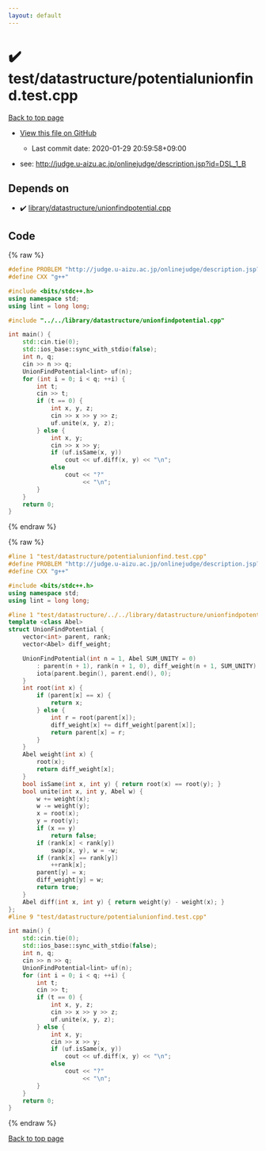 ```yaml
---
layout: default
---
```


<!-- mathjax config similar to math.stackexchange -->
<script type="text/javascript" async
  src="https://cdnjs.cloudflare.com/ajax/libs/mathjax/2.7.5/MathJax.js?config=TeX-MML-AM_CHTML">
</script>
<script type="text/x-mathjax-config">
  MathJax.Hub.Config({
    TeX: { equationNumbers: { autoNumber: "AMS" }},
    tex2jax: {
      inlineMath: [ ['$','$'] ],
      processEscapes: true
    },
    "HTML-CSS": { matchFontHeight: false },
    displayAlign: "left",
    displayIndent: "2em"
  });
</script>

<script type="text/javascript" src="https://cdnjs.cloudflare.com/ajax/libs/jquery/3.4.1/jquery.min.js"></script>
<script src="https://cdn.jsdelivr.net/npm/jquery-balloon-js@1.1.2/jquery.balloon.min.js" integrity="sha256-ZEYs9VrgAeNuPvs15E39OsyOJaIkXEEt10fzxJ20+2I=" crossorigin="anonymous"></script>
<script type="text/javascript" src="../../../assets/js/copy-button.js"></script>
<link rel="stylesheet" href="../../../assets/css/copy-button.css" />


# :heavy_check_mark: test/datastructure/potentialunionfind.test.cpp

<a href="../../../index.html">Back to top page</a>

* <a href="{{ site.github.repository_url }}/blob/master/test/datastructure/potentialunionfind.test.cpp">View this file on GitHub</a>
    - Last commit date: 2020-01-29 20:59:58+09:00


* see: <a href="http://judge.u-aizu.ac.jp/onlinejudge/description.jsp?id=DSL_1_B">http://judge.u-aizu.ac.jp/onlinejudge/description.jsp?id=DSL_1_B</a>


## Depends on

* :heavy_check_mark: <a href="../../../library/library/datastructure/unionfindpotential.cpp.html">library/datastructure/unionfindpotential.cpp</a>


## Code

<a id="unbundled"></a>
{% raw %}
```cpp
#define PROBLEM "http://judge.u-aizu.ac.jp/onlinejudge/description.jsp?id=DSL_1_B"
#define CXX "g++"

#include <bits/stdc++.h>
using namespace std;
using lint = long long;

#include "../../library/datastructure/unionfindpotential.cpp"

int main() {
    std::cin.tie(0);
    std::ios_base::sync_with_stdio(false);
    int n, q;
    cin >> n >> q;
    UnionFindPotential<lint> uf(n);
    for (int i = 0; i < q; ++i) {
        int t;
        cin >> t;
        if (t == 0) {
            int x, y, z;
            cin >> x >> y >> z;
            uf.unite(x, y, z);
        } else {
            int x, y;
            cin >> x >> y;
            if (uf.isSame(x, y))
                cout << uf.diff(x, y) << "\n";
            else
                cout << "?"
                     << "\n";
        }
    }
    return 0;
}
```
{% endraw %}

<a id="bundled"></a>
{% raw %}
```cpp
#line 1 "test/datastructure/potentialunionfind.test.cpp"
#define PROBLEM "http://judge.u-aizu.ac.jp/onlinejudge/description.jsp?id=DSL_1_B"
#define CXX "g++"

#include <bits/stdc++.h>
using namespace std;
using lint = long long;

#line 1 "test/datastructure/../../library/datastructure/unionfindpotential.cpp"
template <class Abel>
struct UnionFindPotential {
    vector<int> parent, rank;
    vector<Abel> diff_weight;

    UnionFindPotential(int n = 1, Abel SUM_UNITY = 0)
        : parent(n + 1), rank(n + 1, 0), diff_weight(n + 1, SUM_UNITY) {
        iota(parent.begin(), parent.end(), 0);
    }
    int root(int x) {
        if (parent[x] == x) {
            return x;
        } else {
            int r = root(parent[x]);
            diff_weight[x] += diff_weight[parent[x]];
            return parent[x] = r;
        }
    }
    Abel weight(int x) {
        root(x);
        return diff_weight[x];
    }
    bool isSame(int x, int y) { return root(x) == root(y); }
    bool unite(int x, int y, Abel w) {
        w += weight(x);
        w -= weight(y);
        x = root(x);
        y = root(y);
        if (x == y)
            return false;
        if (rank[x] < rank[y])
            swap(x, y), w = -w;
        if (rank[x] == rank[y])
            ++rank[x];
        parent[y] = x;
        diff_weight[y] = w;
        return true;
    }
    Abel diff(int x, int y) { return weight(y) - weight(x); }
};
#line 9 "test/datastructure/potentialunionfind.test.cpp"

int main() {
    std::cin.tie(0);
    std::ios_base::sync_with_stdio(false);
    int n, q;
    cin >> n >> q;
    UnionFindPotential<lint> uf(n);
    for (int i = 0; i < q; ++i) {
        int t;
        cin >> t;
        if (t == 0) {
            int x, y, z;
            cin >> x >> y >> z;
            uf.unite(x, y, z);
        } else {
            int x, y;
            cin >> x >> y;
            if (uf.isSame(x, y))
                cout << uf.diff(x, y) << "\n";
            else
                cout << "?"
                     << "\n";
        }
    }
    return 0;
}

```
{% endraw %}

<a href="../../../index.html">Back to top page</a>

